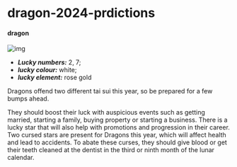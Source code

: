 # dragon-2024-prdictions


#### dragon

![img](https://cdn.i-scmp.com/sites/default/files/d8/images/canvas/2024/01/11/ad9ace7b-60f6-4ccf-9246-68d5a16fad3f_1a2ba535.jpg)

- _**Lucky numbers:**_ 2, 7; 
- _**lucky colour:**_ white; 
- _**lucky element:**_ rose gold

Dragons offend two different tai sui this year, so be prepared for a few bumps ahead.

They should boost their luck with auspicious events such as getting married, starting a family, buying property or starting a business. There is a lucky star that will also help with promotions and progression in their career.
Two cursed stars are present for Dragons this year, which will affect health and lead to accidents. To abate these curses, they should give blood or get their teeth cleaned at the dentist in the third or ninth month of the lunar calendar.